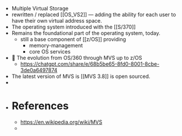 - Multiple Virtual Storage
- rewritten / replaced [[OS_VS2]] — adding the ability for each user to have their own virtual address space.
- The operating system introduced with the [[S/370]]
- Remains the foundational part of the operating system, today.
	- still a base component of [[z/OS]] providing
		- memory-management
		- core OS services
- 🤖 The evolution from OS/360 through MVS up to z/OS
	- https://chatgpt.com/share/e/68b5be65-8fd0-8001-8cbe-3de0a6497874
- The latest version of MVS is [[MVS 3.8]] is open sourced.
-
- # References
	- https://en.wikipedia.org/wiki/MVS
	-